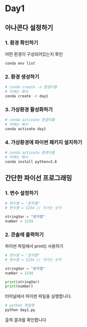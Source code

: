 # Day1

## 아나콘다 설정하기

### 1. 환경 확인하기
어떤 환경이 구성되어있는지 확인

```sh
conda env list
```

### 2. 환경 생성하기

```sh
# conda create -n 환경이름
# 아래는 예시
conda create -n day1
```

### 3. 가상환경 활성화하기

```sh
# conda activate 환경이름
# 아래는 예시
conda activate day1
```

### 4. 가상환경에 파이썬 패키지 설치하기

```sh
# conda activate 환경이름
# 아래는 예시
conda install python=3.8
```

## 간단한 파이선 프로그래밍

### 1. 변수 설정하기

```py
# 변수명 = "문자열"
# 변수명 = 1234 // 이거는 숫자

stringVar = "문자열"
number = 1234

```

### 2. 콘솔에 출력하기

파이썬 파일에서 print() 사용하기
```py
# 변수명 = "문자열"
# 변수명 = 1234 // 이거는 숫자

stringVar = "문자열"
number = 1234

print(stringVar)
print(number)

```

터미널에서 파이썬 파일을 실행합니다.

```sh
# python 파일명
python day1.py
```

출력 결과를 확인합니다
